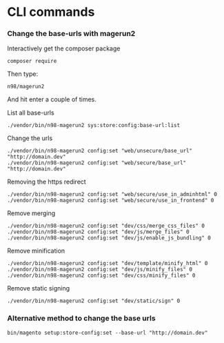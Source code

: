 # CLI commands

### Change the base-urls with magerun2

Interactively get the composer package

    composer require

Then type:

    n98/magerun2
  
And hit enter a couple of times.

List all base-urls

    ./vendor/bin/n98-magerun2 sys:store:config:base-url:list

Change the urls

    ./vendor/bin/n98-magerun2 config:set "web/unsecure/base_url" "http://domain.dev"
    ./vendor/bin/n98-magerun2 config:set "web/secure/base_url" "http://domain.dev"

Removing the https redirect

    ./vendor/bin/n98-magerun2 config:set "web/secure/use_in_adminhtml" 0
    ./vendor/bin/n98-magerun2 config:set "web/secure/use_in_frontend" 0
    
Remove merging

    ./vendor/bin/n98-magerun2 config:set "dev/css/merge_css_files" 0
    ./vendor/bin/n98-magerun2 config:set "dev/js/merge_files" 0
    ./vendor/bin/n98-magerun2 config:set "dev/js/enable_js_bundling" 0

Remove minification

    ./vendor/bin/n98-magerun2 config:set "dev/template/minify_html" 0
    ./vendor/bin/n98-magerun2 config:set "dev/js/minify_files" 0
    ./vendor/bin/n98-magerun2 config:set "dev/css/minify_files" 0

Remove static signing

    ./vendor/bin/n98-magerun2 config:set "dev/static/sign" 0

### Alternative method to change the base urls

    bin/magento setup:store-config:set --base-url "http://domain.dev"
